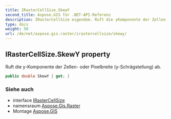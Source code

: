 ```yaml
---
title: IRasterCellSize.SkewY
second_title: Aspose.GIS für .NET-API-Referenz
description: IRasterCellSize eigendom. Ruft die yKomponente der Zellen oder Pixelbreite ySchrägstellung ab.
type: docs
weight: 50
url: /de/net/aspose.gis.raster/irastercellsize/skewy/
---
```

## IRasterCellSize.SkewY property

Ruft die y-Komponente der Zellen- oder Pixelbreite (y-Schrägstellung) ab.

```csharp
public double SkewY { get; }
```

### Siehe auch

* interface [IRasterCellSize](../)
* namensraum [Aspose.Gis.Raster](../../irastercellsize/)
* Montage [Aspose.GIS](../../../)


